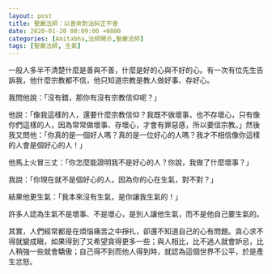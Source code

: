 ```yaml
---
layout: post
title: 聖嚴法師：以善來對治糾正不善
date: 2020-01-20 00:09:00 +0800
categories: [Amitabha,法師開示,聖嚴法師]
tags: [聖嚴法師, 生氣]
---
```


一般人多半不清楚什麼是善與不善，什麼是好的心與不好的心。有一次有位先生告訴我，他什麼宗教都不信，他只知道宗教是教人做好事、存好心。

我問他說：「沒有錯，那你有沒有宗教信仰呢？」

他說：「像我這樣的人，還要什麼宗教信仰？我既不做壞事，也不存壞心，只有像你們這樣的人，因為常常做壞事、存壞心，才會有罪惡感，所以要信宗教。」然後我又問他：「你真的是一個好人嗎？真的是一位好心的人嗎？我才不相信像你這樣的人會是個好心的人！」

他馬上火冒三丈：「你怎麼能證明我不是好心的人？你說，我做了什麼壞事？」

我說：「你現在就不是個好心的人，因為你的心在生氣，對不對？」

結果他更生氣：「我本來沒有生氣，是你讓我生氣的！」

許多人認為生氣不是壞事、不是壞心，是別人讓他生氣，而不是他自己要生氣的。

其實，人們經常都是在煩惱痛苦之中掙扎，卻還不知道自己的心有問題。貪心求不得就變成瞋，如果得到了又希望貪得更多一些；與人相比，比不過人就會妒忌，比人稍強一些就會驕傲；自己得不到而他人得到時，就認為這個世界不公平，於是產生忿怒。